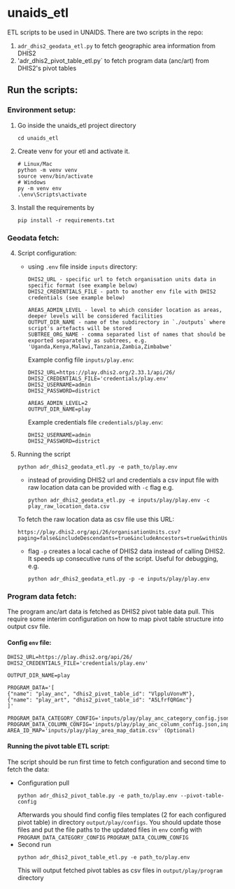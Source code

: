 # unaids_etl
ETL scripts to be used in UNAIDS. There are two scripts in the repo:
1. `adr_dhis2_geodata_etl.py` to fetch geographic area information from DHIS2
2. 'adr_dhis2_pivot_table_etl.py` to fetch program data (anc/art) from DHIS2's pivot tables

## Run the scripts:
### Environment setup:
1. Go inside the unaids_etl project directory
    ```
    cd unaids_etl
2. Create venv for your etl and activate it.
    ```
    # Linux/Mac
    python -m venv venv
    source venv/bin/activate
    # Windows
    py -m venv env 
    .\env\Scripts\activate
    ```

3. Install the requirements by
    ```
    pip install -r requirements.txt
    ```
### Geodata fetch: 
4. Script configuration:
    - using `.env` file inside `inputs` directory:
        ```
        DHIS2_URL - specific url to fetch organisation units data in specific format (see example below)
        DHIS2_CREDENTIALS_FILE - path to another env file with DHIS2 credentials (see example below)

        AREAS_ADMIN_LEVEL - level to which consider location as areas, deeper levels will be considered facilities
        OUTPUT_DIR_NAME - name of the subdirectory in `./outputs` where script's artefacts will be stored
        SUBTREE_ORG_NAME - comma separated list of names that should be exported separatelly as subtrees, e.g. 'Uganda,Kenya,Malawi,Tanzania,Zambia,Zimbabwe'
        ```
        Example config file `inputs/play.env`:
        ```
        DHIS2_URL=https://play.dhis2.org/2.33.1/api/26/
        DHIS2_CREDENTIALS_FILE='credentials/play.env'
        DHIS2_USERNAME=admin
        DHIS2_PASSWORD=district

        AREAS_ADMIN_LEVEL=2
        OUTPUT_DIR_NAME=play
        ```
        Example credentials file `credentials/play.env`:
        ```
        DHIS2_USERNAME=admin
        DHIS2_PASSWORD=district
        ```
1. Running the script
    ```
    python adr_dhis2_geodata_etl.py -e path_to/play.env
    ```
    
    - instead of providing DHIS2 url and credentials a csv input file with raw location data can be provided with `-c` flag e.g.
        ```
        python adr_dhis2_geodata_etl.py -e inputs/play/play.env -c play_raw_location_data.csv
        ```
     To fetch the raw location data as csv file use this URL:
     ```
     https://play.dhis2.org/api/26/organisationUnits.csv?paging=false&includeDescendants=true&includeAncestors=true&withinUserHierarchy=true&fields=id,name,displayName,shortName,path,ancestors,featureType,coordinates
    ``` 
     - flag `-p` creates a local cache of DHIS2 data instead of calling DHIS2. It speeds up consecutive runs of the script. Useful for debugging, e.g.
        ```
        python adr_dhis2_geodata_etl.py -p -e inputs/play/play.env 
        ```
### Program data fetch: 
The program anc/art data is fetched as DHIS2 pivot table data pull. This require some interim configuration on how to map pivot table structure into output csv file.
#### Config `env` file:
```
DHIS2_URL=https://play.dhis2.org/api/26/
DHIS2_CREDENTIALS_FILE='credentials/play.env'

OUTPUT_DIR_NAME=play

PROGRAM_DATA='[
{"name": "play_anc", "dhis2_pivot_table_id": "VlppluVonvM"},
{"name": "play_art", "dhis2_pivot_table_id": "A5LfrfQRGmc"}
]'

PROGRAM_DATA_CATEGORY_CONFIG='inputs/play/play_anc_category_config.json,inputs/play/play_art_category_config.json'
PROGRAM_DATA_COLUMN_CONFIG='inputs/play/play_anc_column_config.json,inputs/play/play_art_column_config.json'
AREA_ID_MAP='inputs/play/play_area_map_datim.csv' (Optional)
```
#### Running the pivot table ETL script:
The script should be run first time to fetch configuration and second time to fetch the data:
* Configuration pull
    ```
    python adr_dhis2_pivot_table.py -e path_to/play.env --pivot-table-config
    ```
    Afterwards you should find config files templates (2 for each configured pivot table) in directory `output/play/configs`. You should update those files and put the file paths to the updated files in `env` config with `PROGRAM_DATA_CATEGORY_CONFIG` `PROGRAM_DATA_COLUMN_CONFIG` 
* Second run
    ```
    python adr_dhis2_pivot_table_etl.py -e path_to/play.env
    ```
    This will output fetched pivot tables as csv files in `output/play/program` directory
